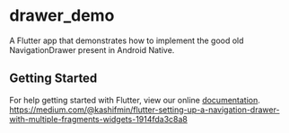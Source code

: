 # drawer_demo

A Flutter app that demonstrates how to implement the good old NavigationDrawer present in Android Native.

## Getting Started

For help getting started with Flutter, view our online
[documentation](https://flutter.io/).
https://medium.com/@kashifmin/flutter-setting-up-a-navigation-drawer-with-multiple-fragments-widgets-1914fda3c8a8
